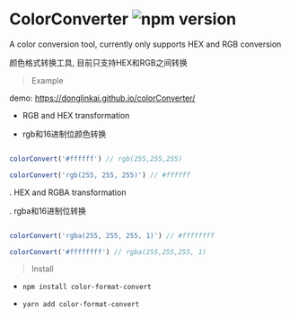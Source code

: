 # ColorConverter ![npm version](https://badge.fury.io/js/color-format-convert.svg)
A color conversion tool, currently only supports HEX and RGB conversion

颜色格式转换工具, 目前只支持HEX和RGB之间转换

  > Example

  demo: https://donglinkai.github.io/colorConverter/
  - RGB and HEX transformation
 
  - rgb和16进制位颜色转换
  ```javascript

  colorConvert('#ffffff') // rgb(255,255,255)

  colorConvert('rgb(255, 255, 255)') // #ffffff

  ```

  . HEX and RGBA transformation
 
  . rgba和16进制位转换

  ```javascript

  colorConvert('rgba(255, 255, 255, 1)') // #ffffffff

  colorConvert('#ffffffff') // rgba(255,255,255, 1)

  ```
  > Install

  - `npm install color-format-convert`
  
  - `yarn add color-format-convert`
